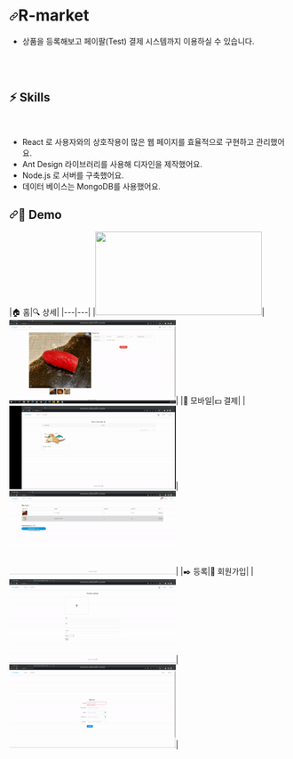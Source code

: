 <h1 dir="auto"><a id="user-content-술-알고-마시자-술-추천-및-리뷰-서비스-주절주절" class="anchor" aria-hidden="true" href="#술-알고-마시자-술-추천-및-리뷰-서비스-주절주절"><svg class="octicon octicon-link" viewBox="0 0 16 16" version="1.1" width="16" height="16" aria-hidden="true"><path fill-rule="evenodd" d="M7.775 3.275a.75.75 0 001.06 1.06l1.25-1.25a2 2 0 112.83 2.83l-2.5 2.5a2 2 0 01-2.83 0 .75.75 0 00-1.06 1.06 3.5 3.5 0 004.95 0l2.5-2.5a3.5 3.5 0 00-4.95-4.95l-1.25 1.25zm-4.69 9.64a2 2 0 010-2.83l2.5-2.5a2 2 0 012.83 0 .75.75 0 001.06-1.06 3.5 3.5 0 00-4.95 0l-2.5 2.5a3.5 3.5 0 004.95 4.95l1.25-1.25a.75.75 0 00-1.06-1.06l-1.25 1.25a2 2 0 01-2.83 0z"></path></svg></a>R-market</h1>
<ul dir="auto">
<li>상품을 등록해보고 페이팔(Test) 결제 시스템까지 이용하실 수 있습니다.</li>
</ul>
<br>





<br>

## ⚡ Skills
<br>

- React 로 사용자와의 상호작용이 많은 웹 페이지를 효율적으로 구현하고 관리했어요.
- Ant Design 라이브러리를 사용해 디자인을 제작했어요. 
- Node.js 로 서버를 구축했어요.
- 데이터 베이스는 MongoDB를 사용했어요.


<h2 dir="auto"><a id="user-content--intro" class="anchor" aria-hidden="true" href="#-intro"><svg class="octicon octicon-link" viewBox="0 0 16 16" version="1.1" width="16" height="16" aria-hidden="true"><path fill-rule="evenodd" d="M7.775 3.275a.75.75 0 001.06 1.06l1.25-1.25a2 2 0 112.83 2.83l-2.5 2.5a2 2 0 01-2.83 0 .75.75 0 00-1.06 1.06 3.5 3.5 0 004.95 0l2.5-2.5a3.5 3.5 0 00-4.95-4.95l-1.25 1.25zm-4.69 9.64a2 2 0 010-2.83l2.5-2.5a2 2 0 012.83 0 .75.75 0 001.06-1.06 3.5 3.5 0 00-4.95 0l-2.5 2.5a3.5 3.5 0 004.95 4.95l1.25-1.25a.75.75 0 00-1.06-1.06l-1.25 1.25a2 2 0 01-2.83 0z"></path></svg></a><g-emoji class="g-emoji" alias="beers" fallback-src="https://github.githubassets.com/images/icons/emoji/unicode/1f37b.png">👀 Demo</h2>
|🏠 홈|🔍 상세|
|---|---|
|<img width="300" height="150" src="./gif/홈.gif">|<img width="300" height="150" src="./gif/상세.gif">|
|📱 모바일|💵 결제|
|<img width="300" height="150" src="./gif/반응형.gif">|<img width="300" height="150" src="./gif/결제.gif">|
|✒️ 등록|📒 회원가입|
|<img width="300" height="150" src="./gif/등록.gif">|<img width="300" height="150" src="./gif/회원가입.gif">|






